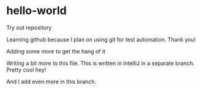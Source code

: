 # hello-world
Try out repository

Learning github because I plan on using git for test automation.
Thank you!

Adding some more to get the hang of it

Writing a bit more to this file. This is written in IntelliJ in a separate branch.
Pretty cool hey!

And I add even more in this branch.